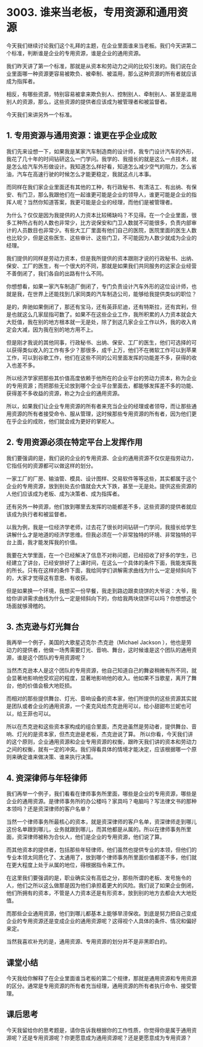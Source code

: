 # 3003. 谁来当老板，专用资源和通用资源
今天我们继续讨论我们这个礼拜的主题，在企业里面谁来当老板。我们今天讲第二个标准，判断谁是企业的专用资源，谁是企业的通用资源。

我们昨天讲了第一个标准，那就是从资本和劳动力之间的比较引发的。我们说在企业里面哪一种资源更容易被欺负、被牵制、被滥用，那么这种资源的所有者就应该成为指挥者。

相反，有哪些资源，特别容易被拿来欺负别人、控制别人、牵制别人、甚至是滥用别人的资源，那么，这些资源的提供者应该成为被管理者和被监督者。

今天我们来讲另外一个标准。 

## 1. 专用资源与通用资源：谁更在乎企业成败
我们先来设想一下，如果我是某家汽车制造商的设计师，我专门设计汽车的外形，我花了几十年的时间钻研这么一门学问。我学的、我擅长的就是这么一点技术，就是怎么给汽车外形做设计。我知道怎么样好看，知道怎么减少空气的阻力，怎么省油，汽车在高速行驶的时候怎么才能更稳定，我就这点儿本事。

而同样在我们家企业里面还有其他的工种，有行政秘书、有清洁工、有出纳、有保安、有门卫，那么我跟他们在一起谁更可能是企业的领导人，谁更可能是企业的指挥人呢？当然你知道答案，我更可能是企业的经理，而他们是被管理者。

为什么？仅仅是因为我提供的人力资本比较稀缺吗？不见得。在一个企业里面，很多工种所占有的人数也非常少，比方说保安和门卫人数就不可能很多，负责内部审计的人员数目也非常少。有些大工厂里面有他们自己的医院，医院里面的医生人数也比较少，但是这些医生、这些审计、这些门卫，不可能因为人数少就成为企业的经理。

我们提供的同样是劳动力资本，但是我所提供的资本跟刚才说的行政秘书、出纳、保安、工厂的医生，有一个很大的不同，那就是如果我们共同服务的这家企业经营不善倒闭了，我们各自的出路有什么不同。

你想想看，如果一家汽车制造厂倒闭了，专门负责设计汽车外形的这位设计师，也就是我，在世界上还能找到几家同类的汽车制造公司，能够给我提供类似的职位？

是的，奔驰如果倒闭了，那还有宝马，还有英菲尼迪，还有特斯拉，还有宾利，但是也就这么几家屈指可数了。如果不在这些企业工作，我所积累的人力资本就会大大贬值，我在别的地方根本就一无是处，除了到这几家企业工作以外，我的收入肯定会大减，因为我在别的地方用不上。

但是刚才我说的其他同事，行政秘书、出纳、保安、工厂的医生，他们可选择的可以获得类似收入的工作有多少？那很多，成千上万，他们不在微软工作可以到苹果工作，可以到谷歌工作，他们在这些不同的公司里面发挥的功能差不多，获得的收入也差不多。

所以经济学家把那些其价值高度依赖于他所在的企业平台的劳动力资本，称为企业的专用资源；而把那些无论放到哪个企业平台里面去，都能够发挥差不多的功能、获得差不多收益的资源，称之为企业的通用资源。

所以，如果我们让企业专用资源的所有者来充当企业的经理或者领导，而让那些通用资源的所有者接受命令、服从管理，这时候那些专用资源的所有者，因为他们更在乎企业的成败，他们就会成为更好的掌舵人。

## 2. 专用资源必须在特定平台上发挥作用
我们要强调的是，我们说的企业的专用资源、企业的通用资源不仅仅是指劳动力，它指任何的资源都可以做这样的划分。

一家工厂的厂房、输油管、模具、设计图样、交易软件等等这些，其实都属于这个企业的专用资源，放到别处去价值就会大大下跌，甚至一无是处。提供这些资源的人他们应该成为老板、成为决策者、成为指挥者。

还有另外一种资源，他们放到哪里去发挥的功能都差不多，这些资源的提供者就应该成为执行者和被监督者。

以我为例，我是一位经济学老师，过去花了很长时间钻研一门学问，我擅长给学生讲解什么才是地道的经济学思维。但我必须在一个非常独特的环境、非常独特的平台上面，我才能发挥我的价值。

我要在大学里面，在一个已经解决了信息不对称问题，已经招收了好多的学生，已经建立了讲台，已经安排好了上课时间，在这么一个具体的条件下面，我能发挥我的所长。只有在这样的条件下面，我给同学们讲解需求曲线为什么一定是倾斜向下的，大家才觉得这有意思、有收获。

但是如果换一个环境，我想买一份早餐，我走到路边跟卖烧饼的大爷说：大爷，我给你讲讲需求曲线为什么一定是倾斜向下的，你给我两块烧饼可以吗？你想想这个场面就够滑稽的。

## 3. 杰克逊与灯光舞台
我再举一个例子，美国的大歌星迈克尔·杰克逊（Michael Jackson ），他也是劳动力的提供者，他做一场秀需要灯光、音响、舞台，这时候谁是这个团队的通用资源，谁是这个团队的专用资源呢？

当然杰克逊本人是这个团队的专用资源，他自己知道自己的舞姿稍微有所不同，就会显著地影响他受欢迎的程度，显著地影响他的收入。他如果不当歌星，离开了舞台，他的价值会极大地贬损。

而相对的那些提供舞台、灯光、音响设备的资本家，他们所提供的这些资源其实就是团队或者企业的通用资源，一个麦克风给杰克逊用可以，给小甜甜布兰妮也可以，给王菲也可以。

所以在杰克逊和这些资本家构成的组合里面，杰克逊虽然是劳动者，提供舞台、音响、灯光的是资本家，但杰克逊是老板，杰克逊说了算。
所以你看，今天我们讲的这个原则，企业通用资源和企业专用资源的权衡，跟昨天我们讲的资本和劳动力之间的权衡，就有一定的冲突。我们得看具体的情境才能决定，应该根据哪一个原则来确定谁来做决策、谁来执行决策。

## 4. 资深律师与年轻律师
我们再举一个例子，我们看看在律师事务所里面，哪些是企业的专用资源，哪些是企业的通用资源。是律师事务所的办公楼吗？家具吗？电脑吗？写法律文书的那种本领吗？还是资深律师的客户名单？

当然一个律师事务所最核心的资本，就是资深律师的客户名单，资深律师走到哪儿这份名单跟到哪儿，业务就跟到哪儿，而其他都是从属的。所以在律师事务所里面，资深律师被称为合伙人，他们是企业的专用资源，他们说了算。

而其他资本的提供者，包括那些年轻律师，他们虽然也提供专业的本领，但他们的专业本领太同质化了、太通用了，放到哪个律师事务所里面价值都差不多，他们就在更大程度上处于从属的地位，得根据指令来工作。

在这里我们要强调的是，职业确实没有高低之分，那些所谓的老板、发号施令的人，他们之所以这么做那是因为他们承担着更大的风险。我们说了如果企业倒闭，他们所拥有的资本，不管是人力资本还是有形资本，放到别的地方去都会大大地贬值。

而那些企业通用资源，他们到哪儿都基本上能够旱涝保收。到底是努力把自己变成企业的专用资源还是变成企业的通用资源呢？这得视个人具体的条件、情况和偏好来定。

当然我喜欢补充的是，通用资源、专用资源的划分并不是非黑即白的。

## 课堂小结
今天我给你解释了在企业里面谁当老板的第二个规律，那就是通用资源和专用资源的区分。通常是专用资源的所有者充当经理，通用资源的所有者执行命令、接受管理。 

## 课后思考
今天我留给你的思考题是，请你告诉我根据你的工作性质，你觉得你是属于通用资源呢？还是专用资源呢？你更愿意成为通用资源呢？还是更愿意成为专用资源？